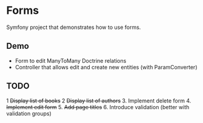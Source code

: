 Forms
=====

Symfony project that demonstrates how to use forms.

## Demo
+ Form to edit ManyToMany Doctrine relations
+ Controller that allows edit and create new entities (with ParamConverter)
 
## TODO
1 ~~Display list of books~~
2 ~~Display list of authors~~
3. Implement delete form
4. ~~Implement edit form~~
5. ~~Add page titles~~
6. Introduce validation (better with validation groups)

